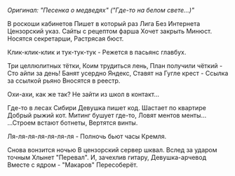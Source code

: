 *Оригинал: "Песенка о медведях" ("Где-то на белом свете...)"*

В роскоши кабинетов
Пишет в который раз
Лига Без Интернета
Цензорский указ.
Сайты с рецептом фарша
Хочет закрыть Минюст.
Носятся секретарши,
Растрясая бюст.

Клик-клик-клик и тук-тук-тук -
Режется в пасьянс главбух.

Три целлюлитных тётки,
Коим трудиться лень,
План получили чёткий -
Сто айпи за день!
Банят усердно Яндекс,
Ставят на Гугле крест -
Ссылка за ссылкой рьяно
Вносятся в реестр.

Охи-ахи, как же так?
Не зайти из школ в контакт...

Где-то в лесах Сибири
Девушка пишет код.
Шастает по квартире
Добрый рыжий кот.
Митинг бушует где-то,
Ловят ментов менты...
...Строем встают ботнеты,
Вертятся винты.

Ля-ля-ля-ля-ля-ля-ля -
Полночь бьют часы Кремля.

Снова вонзится ночью
В цензорский сервер шквал.
Вслед за ударом точным
Хлынет "Перевал".
И, зачехлив гитару,
Девушка-арчевод
Вместе с ядром - "Макаров"
Пересоберёт.
